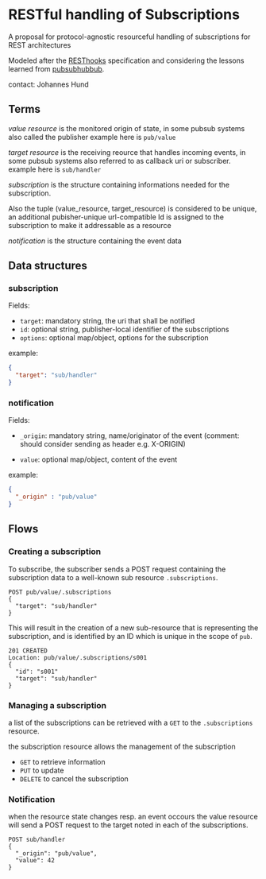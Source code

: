 # RESTful handling of Subscriptions

A proposal for protocol-agnostic resourceful handling of subscriptions for REST architectures

Modeled after the [RESThooks](http://resthooks.org/docs/) specification and considering the lessons learned from
[pubsubhubbub](http://pubsubhubbub.github.io/PubSubHubbub/pubsubhubbub-core-0.4.html).

contact: Johannes Hund

## Terms

_value resource_ is the monitored origin of state,
in some pubsub systems also called the publisher
 example here is ``pub/value``

_target resource_ is the receiving reource that handles incoming events,
in some pubsub systems also referred to as callback uri or subscriber.
 example here is ``sub/handler``

_subscription_ is the structure containing informations needed for the subscription.

Also the tuple (value_resource, target_resource) is considered to be unique,
an additional pubisher-unique url-compatible Id is assigned to the subscription
to make it addressable as a resource

_notification_ is the structure containing the event data

## Data structures

### subscription

Fields:
* ``target``: mandatory string, the uri that shall be notified
* ``id``: optional string, publisher-local identifier of the subscriptions
* ``options``: optional map/object, options for the subscription

example:

```json
{
  "target": "sub/handler"
}
```

### notification

Fields:
* ``_origin``: mandatory string, name/originator of the event
(comment: should consider sending as header e.g. X-ORIGIN)

* ``value``: optional map/object, content of the event

example:

```json
{
  "_origin" : "pub/value"
}
```

## Flows

### Creating a subscription

To subscribe, the subscriber sends a POST request
containing the subscription data
to a well-known sub resource ``.subscriptions``.

```
POST pub/value/.subscriptions
{
  "target": "sub/handler"
}
```

This will result in the creation of a new sub-resource that is representing the subscription,
and is identified by an ID which is unique in the scope of ``pub``.

```
201 CREATED
Location: pub/value/.subscriptions/s001
{
  "id": "s001"
  "target": "sub/handler"
}
```

### Managing a subscription

a list of the subscriptions can be retrieved with a ``GET`` to the ``.subscriptions`` resource.

the subscription resource allows the management of the subscription

* ``GET`` to retrieve information
* ``PUT`` to update
* ``DELETE`` to cancel the subscription

### Notification

when the resource state changes
resp. an event occours
the value resource will send a POST request
to the target noted in each of the subscriptions.

```
POST sub/handler
{
  "_origin": "pub/value",
  "value": 42
}
```
